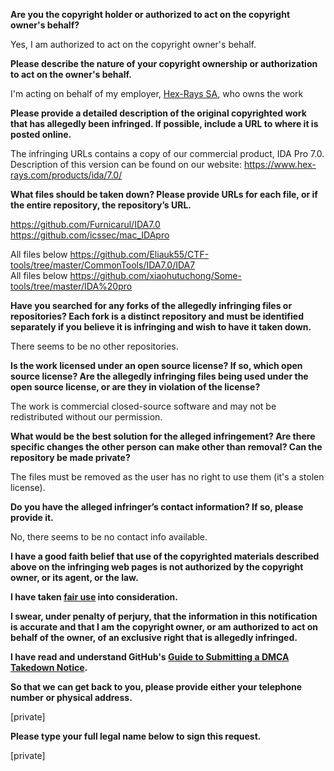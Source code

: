 **Are you the copyright holder or authorized to act on the copyright owner's behalf?**

Yes, I am authorized to act on the copyright owner's behalf.

**Please describe the nature of your copyright ownership or authorization to act on the owner's behalf.**

I'm acting on behalf of my employer, [Hex-Rays SA](www.hex-rays.com), who owns the work

**Please provide a detailed description of the original copyrighted work that has allegedly been infringed. If possible, include a URL to where it is posted online.**

The infringing URLs contains a copy of our commercial product, IDA Pro 7.0.  
Description of this version can be found on our website: https://www.hex-rays.com/products/ida/7.0/

**What files should be taken down? Please provide URLs for each file, or if the entire repository, the repository’s URL.**

https://github.com/Furnicarul/IDA7.0  
https://github.com/icssec/mac_IDApro

All files below https://github.com/Eliauk55/CTF-tools/tree/master/CommonTools/IDA7.0/IDA7  
All files below https://github.com/xiaohutuchong/Some-tools/tree/master/IDA%20pro

**Have you searched for any forks of the allegedly infringing files or repositories? Each fork is a distinct repository and must be identified separately if you believe it is infringing and wish to have it taken down.**

There seems to be no other repositories.

**Is the work licensed under an open source license? If so, which open source license? Are the allegedly infringing files being used under the open source license, or are they in violation of the license?**

The work is commercial closed-source software and may not be redistributed without our permission.

**What would be the best solution for the alleged infringement? Are there specific changes the other person can make other than removal? Can the repository be made private?**

The files must be removed as the user has no right to use them (it's a stolen license).

**Do you have the alleged infringer’s contact information? If so, please provide it.**

No, there seems to be no contact info available.

**I have a good faith belief that use of the copyrighted materials described above on the infringing web pages is not authorized by the copyright owner, or its agent, or the law.**

**I have taken <a href="https://www.lumendatabase.org/topics/22">fair use</a> into consideration.**

**I swear, under penalty of perjury, that the information in this notification is accurate and that I am the copyright owner, or am authorized to act on behalf of the owner, of an exclusive right that is allegedly infringed.**

**I have read and understand GitHub's <a href="https://docs.github.com/articles/guide-to-submitting-a-dmca-takedown-notice/">Guide to Submitting a DMCA Takedown Notice</a>.**

**So that we can get back to you, please provide either your telephone number or physical address.**

[private]

**Please type your full legal name below to sign this request.**

[private]
